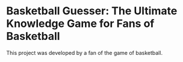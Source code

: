 # Basketball Guesser: The Ultimate Knowledge Game for Fans of Basketball

This project was developed by a fan of the game of basketball.
